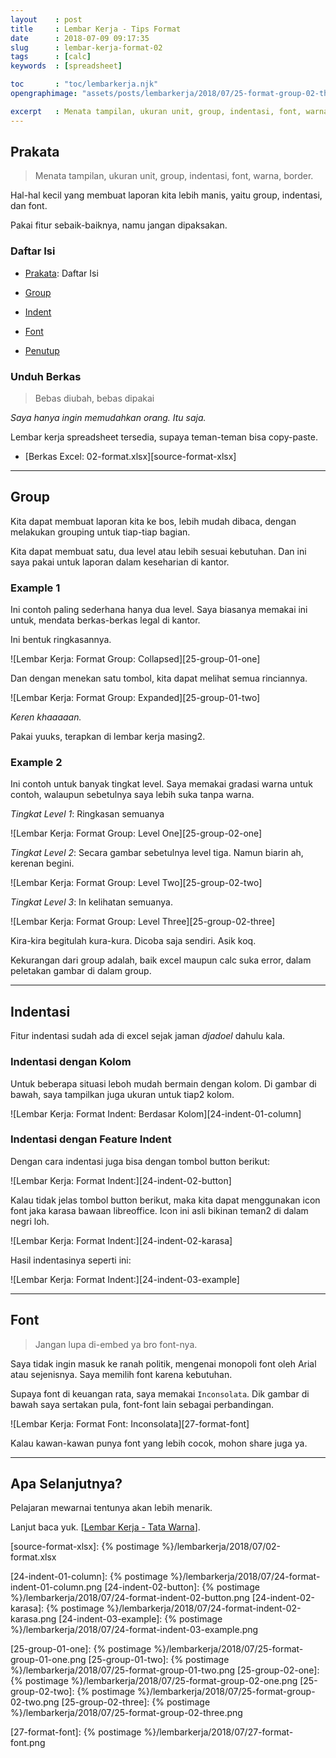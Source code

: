 ```yaml
---
layout    : post
title     : Lembar Kerja - Tips Format
date      : 2018-07-09 09:17:35
slug      : lembar-kerja-format-02
tags      : [calc]
keywords  : [spreadsheet]

toc       : "toc/lembarkerja.njk"
opengraphimage: "assets/posts/lembarkerja/2018/07/25-format-group-02-three.png"

excerpt   : Menata tampilan, ukuran unit, group, indentasi, font, warna, border.
---
```


<a name="prakata"></a>

## Prakata

> Menata tampilan, ukuran unit, group, indentasi, font, warna, border.

Hal-hal kecil yang membuat laporan kita lebih manis,
yaitu group, indentasi, dan font.

Pakai fitur sebaik-baiknya,
namu jangan dipaksakan.

### Daftar Isi

* [Prakata](#prakata): Daftar Isi

* [Group](#group)

* [Indent](#indent)

* [Font](#font)

* [Penutup](#penutup)

### Unduh Berkas

> Bebas diubah, bebas dipakai

_Saya hanya ingin memudahkan orang. Itu saja._

Lembar kerja spreadsheet tersedia,
supaya teman-teman bisa copy-paste.

* [Berkas Excel: 02-format.xlsx][source-format-xlsx]

-- -- --

<a name="group"></a>

## Group

Kita dapat membuat laporan kita ke bos, lebih mudah dibaca,
dengan melakukan grouping untuk tiap-tiap bagian.

Kita dapat membuat satu, dua level atau lebih sesuai kebutuhan.
Dan ini saya pakai untuk laporan dalam keseharian di kantor.

### Example 1

Ini contoh paling sederhana hanya dua level.
Saya biasanya memakai ini untuk,
mendata berkas-berkas legal di kantor.

Ini bentuk ringkasannya.

![Lembar Kerja: Format Group: Collapsed][25-group-01-one]

Dan dengan menekan satu tombol,
kita dapat melihat semua rinciannya.

![Lembar Kerja: Format Group: Expanded][25-group-01-two]

_Keren khaaaaan._

Pakai yuuks, terapkan di lembar kerja masing2.

### Example 2

Ini contoh untuk banyak tingkat level.
Saya memakai gradasi warna untuk contoh,
walaupun sebetulnya saya lebih suka tanpa warna.

*Tingkat Level 1*: Ringkasan semuanya

![Lembar Kerja: Format Group: Level One][25-group-02-one]

*Tingkat Level 2*: Secara gambar sebetulnya level tiga.
Namun biarin ah, kerenan begini.

![Lembar Kerja: Format Group: Level Two][25-group-02-two]

*Tingkat Level 3*: In kelihatan semuanya.

![Lembar Kerja: Format Group: Level Three][25-group-02-three]

Kira-kira begitulah kura-kura.
Dicoba saja sendiri. Asik koq.

Kekurangan dari group adalah,
baik excel maupun calc suka error,
dalam peletakan gambar di dalam group.

-- -- --

<a name="indent"></a>

## Indentasi

Fitur indentasi sudah ada di excel sejak jaman _djadoel_ dahulu kala.

### Indentasi dengan Kolom

Untuk beberapa situasi leboh mudah bermain dengan kolom.
Di gambar di bawah, saya tampilkan juga ukuran untuk tiap2 kolom.

![Lembar Kerja: Format Indent: Berdasar Kolom][24-indent-01-column]

### Indentasi dengan Feature Indent

Dengan cara indentasi juga bisa dengan tombol button berikut:

![Lembar Kerja: Format Indent:][24-indent-02-button]

Kalau tidak jelas tombol button berikut,
maka kita dapat menggunakan icon font jaka karasa bawaan libreoffice.
Icon ini asli bikinan teman2 di dalam negri loh.

![Lembar Kerja: Format Indent:][24-indent-02-karasa]

Hasil indentasinya seperti ini:

![Lembar Kerja: Format Indent:][24-indent-03-example]

-- -- --

<a name="font"></a>

## Font

> Jangan lupa di-embed ya bro font-nya.

Saya tidak ingin masuk ke ranah politik,
mengenai monopoli font oleh Arial atau sejenisnya.
Saya memilih font karena kebutuhan.

Supaya font di keuangan rata,
saya memakai `Inconsolata`.
Dik gambar di bawah saya sertakan pula,
font-font lain sebagai perbandingan.

![Lembar Kerja: Format Font: Inconsolata][27-format-font]

Kalau kawan-kawan punya font yang lebih cocok,
mohon share juga ya.

-- -- --

<a name="selanjutnya"></a>

## Apa Selanjutnya?

Pelajaran mewarnai tentunya akan lebih menarik.

Lanjut baca yuk. 
[[Lembar Kerja - Tata Warna][local-whats-next]].

[//]: <> ( -- -- -- links below -- -- -- )

[local-whats-next]:     /lembarkerja/2018/07/11/lembar-kerja-format-03.html

[source-format-xlsx]:   {% postimage %}/lembarkerja/2018/07/02-format.xlsx

[24-indent-01-column]:  {% postimage %}/lembarkerja/2018/07/24-format-indent-01-column.png
[24-indent-02-button]:  {% postimage %}/lembarkerja/2018/07/24-format-indent-02-button.png
[24-indent-02-karasa]:  {% postimage %}/lembarkerja/2018/07/24-format-indent-02-karasa.png
[24-indent-03-example]: {% postimage %}/lembarkerja/2018/07/24-format-indent-03-example.png

[25-group-01-one]:      {% postimage %}/lembarkerja/2018/07/25-format-group-01-one.png
[25-group-01-two]:      {% postimage %}/lembarkerja/2018/07/25-format-group-01-two.png
[25-group-02-one]:      {% postimage %}/lembarkerja/2018/07/25-format-group-02-one.png
[25-group-02-two]:      {% postimage %}/lembarkerja/2018/07/25-format-group-02-two.png
[25-group-02-three]:    {% postimage %}/lembarkerja/2018/07/25-format-group-02-three.png

[27-format-font]:       {% postimage %}/lembarkerja/2018/07/27-format-font.png
